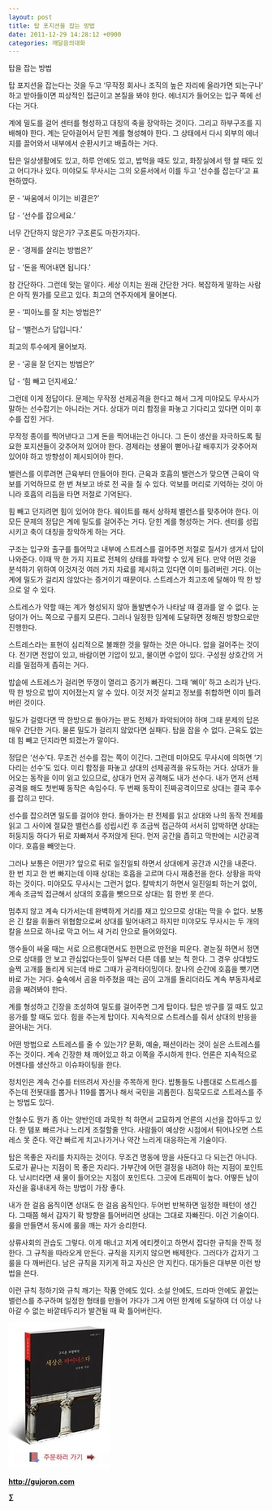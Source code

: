 ```yaml
---
layout: post
title: 탑 포지션을 잡는 방법
date: 2011-12-29 14:28:12 +0900
categories: 깨달음의대화
---
```

  
탑을 잡는 방법 

탑 포지션을 잡는다는 것을 두고 ‘무작정 회사나 조직의 높은 자리에 올라가면 되는구나’ 하고 받아들이면 피상적인 접근이고 본질을 봐야 한다. 에너지가 들어오는 입구 쪽에 선다는 거다. 

계에 밀도를 걸어 센터를 형성하고 대칭의 축을 장악하는 것이다. 그리고 하부구조를 지배해야 한다. 계는 닫아걸어서 닫힌 계를 형성해야 한다. 그 상태에서 다시 외부의 에너지를 끌어와서 내부에서 순환시키고 배출하는 거다. 

탑은 일상생활에도 있고, 하루 안에도 있고, 밥먹을 때도 있고, 화장실에서 떵 쌀 때도 있고 어디가나 있다. 미야모도 무사시는 그의 오륜서에서 이를 두고 '선수를 잡는다'고 표현하였다. 



문 - ‘싸움에서 이기는 비결은?’

답 - ‘선수를 잡으세요.’ 

너무 간단하지 않은가? 구조론도 마찬가지다. 



문 - ‘경제를 살리는 방법은?’ 

답 - ‘돈을 찍어내면 됩니다.’ 

참 간단하다. 그런데 맞는 말이다. 세상 이치는 원래 간단한 거다. 복잡하게 말하는 사람은 아직 뭔가를 모르고 있다. 최고의 연주자에게 물어본다. 



문 - ‘피아노를 잘 치는 방법은?’

답 – ‘밸런스가 답입니다.’ 

최고의 투수에게 물어보자. 



문 - ‘공을 잘 던지는 방법은?’ 

답 - ‘힘 빼고 던지세요.’ 

그런데 이게 정답이다. 문제는 무작정 선제공격을 한다고 해서 그게 미야모도 무사시가 말하는 선수잡기는 아니라는 거다. 상대가 미리 함정을 파놓고 기다리고 있다면 이미 후수를 잡힌 거다. 

무작정 종이를 찍어낸다고 그게 돈을 찍어내는건 아니다. 그 돈이 생산을 자극하도록 필요한 포지션들이 갖추어져 있어야 한다. 경제라는 생물이 뻗어나갈 배후지가 갖추어져 있어야 하고 방향성이 제시되어야 한다. 

밸런스를 이루려면 근육부터 만들어야 한다. 근육과 호흡의 밸런스가 맞으면 근육이 악보를 기억하므로 한 번 쳐보고 바로 전 곡을 칠 수 있다. 악보를 머리로 기억하는 것이 아니라 호흡의 리듬을 타면 저절로 기억된다. 

힘 빼고 던지려면 힘이 있어야 한다. 웨이트를 해서 상하체 밸런스를 맞추어야 한다. 이 모든 문제의 정답은 계에 밀도를 걸어주는 거다. 닫힌 계를 형성하는 거다. 센터를 성립시키고 축이 대칭을 장악하게 하는 거다. 

구조는 입구와 출구를 틀어막고 내부에 스트레스를 걸어주면 저절로 질서가 생겨서 답이 나와준다. 이때 딱 한 가지 지표로 전체의 상태를 파악할 수 있게 된다. 만약 어떤 것을 분석하기 위하여 이것저것 여러 가지 자료를 제시하고 있다면 이미 틀려버린 거다. 이는 계에 밀도가 걸리지 않았다는 증거이기 때문이다. 스트레스가 최고조에 달해야 딱 한 방으로 알 수 있다. 

스트레스가 약할 때는 계가 형성되지 않아 돌발변수가 나타날 때 결과를 알 수 없다. 눈덩이가 어느 쪽으로 구를지 모른다. 그러나 일정한 임계에 도달하면 정해진 방향으로만 진행한다. 

스트레스라는 표현이 심리적으로 불쾌한 것을 말하는 것은 아니다. 압을 걸어주는 것이다. 전기면 전압이 있고, 바람이면 기압이 있고, 물이면 수압이 있다. 구성원 상호간의 거리를 밀접하게 좁히는 거다. 

밥솥에 스트레스가 걸리면 뚜껑이 열리고 증기가 빠진다. 그때 ‘삐이’ 하고 소리가 난다. 딱 한 방으로 밥이 지어졌는지 알 수 있다. 이것 저것 살피고 정보를 취합하면 이미 틀려버린 것이다. 

밀도가 걸렸다면 딱 한방으로 돌아가는 판도 전체가 파악되어야 하며 그때 문제의 답은 매우 간단한 거다. 물론 밀도가 걸리지 않았다면 실패다. 탑을 잡을 수 없다. 근육도 없는데 힘 빼고 던지라면 되겠는가 말이다. 

정답은 ‘선수’다. 무조건 선수를 잡는 쪽이 이긴다. 그런데 미야모도 무사시에 의하면 ‘기다리는 선수’도 있다. 미리 함정을 파놓고 상대의 선제공격을 유도하는 거다. 상대가 들어오는 동작을 이미 읽고 있으므로, 상대가 먼저 공격해도 내가 선수다. 내가 먼저 선제공격을 해도 첫번째 동작은 속임수다. 두 번째 동작이 진짜공격이므로 상대는 결국 후수를 잡히고 만다. 

선수를 잡으려면 밀도를 걸어야 한다. 돌아가는 판 전체를 읽고 상대와 나의 동작 전체를 읽고 그 사이에 절묘한 밸런스를 성립시킨 후 조금씩 접근하여 서서히 압박하면 상대는 허둥지둥 하다가 뒤로 자빠져서 주저앉게 된다. 먼저 공간을 좁히고 막판에는 시간공격이다. 호흡을 빼앗는다. 

그러나 보통은 어떤가? 앞으로 뒤로 일진일퇴 하면서 상대에게 공간과 시간을 내준다. 한 번 치고 한 번 빠지는데 이때 상대는 호흡을 고르며 다시 재충전을 한다. 상황을 파악하는 것이다. 미야모도 무사시는 그런거 없다. 칼박치기 하면서 일진일퇴 하는거 없이, 계속 조금씩 접근해서 상대의 호흡을 뺏으므로 상대는 힘 한번 못 쓴다. 

멈추지 않고 계속 다가서는데 완벽하게 거리를 재고 있으므로 상대는 막을 수 없다. 보통은 긴 칼을 휘둘러 위협함으로써 상대를 밀어내려고 하지만 미야모도 무사시는 두 개의 칼을 쓰므로 하나로 막고 어느 새 거리 안으로 들어와있다. 

맹수들이 싸울 때는 서로 으르릉대면서도 한편으로 딴전을 피운다. 곁눈질 하면서 정면으로 상대를 안 보고 관심없다는듯이 일부러 다른 데를 보는 척 한다. 그 경우 상대방도 슬쩍 고개를 돌리게 되는데 바로 그때가 공격타이밍이다. 찰나의 순간에 호흡을 뺏기면 바로 가는 거다. 숲속에서 곰을 마주쳤을 때는 곰이 고개를 돌리더라도 계속 부동자세로 곰을 째려봐야 한다. 

계를 형성하고 긴장을 조성하여 밀도를 걸어주면 그게 탑이다. 탑은 방구를 낄 때도 있고 응가를 할 때도 있다. 힘을 주는게 탑이다. 지속적으로 스트레스를 줘서 상대의 반응을 끌어내는 거다. 

어떤 방법으로 스트레스를 줄 수 있는가? 문화, 예술, 패션이라는 것이 실은 스트레스를 주는 것이다. 계속 긴장한 채 깨어있고 하고 이쪽을 주시하게 한다. 언론은 지속적으로 어젠다를 생산하고 이슈파이팅을 한다. 

정치인은 계속 건수를 터뜨려서 자신을 주목하게 한다. 밥통들도 나름대로 스트레스를 주는데 전봇대를 뽑거나 119를 뽑거나 해서 국민을 괴롭힌다. 침묵모드로 스트레스를 주는 방법도 있다. 

안철수도 뭔가 좀 아는 양반인데 과묵한 척 하면서 교묘하게 언론의 시선을 잡아두고 있다. 한 템포 빠르거나 느리게 조절할줄 안다. 사람들이 예상한 시점에서 튀어나오면 스트레스 못 준다. 약간 빠르게 치고나가거나 약간 느리게 대응하는게 기술이다. 

탑은 목좋은 자리를 차지하는 것이다. 무조건 명동에 땅을 사둔다고 다 되는건 아니다. 도로가 끝나는 지점이 목 좋은 자리다. 가부간에 어떤 결정을 내려야 하는 지점이 포인트다. 낚시터라면 새 물이 들어오는 지점이 포인트다. 그곳에 트래픽이 높다. 어떻든 남이 자신을 흉내내게 하는 방법이 가장 좋다. 

내가 한 걸음 움직이면 상대도 한 걸음 움직인다. 두어번 반복하면 일정한 패턴이 생긴다. 그때쯤 해서 갑자기 확 방향을 틀어버리면 상대는 그대로 자빠진다. 이건 기술이다. 룰을 만들면서 동시에 룰을 깨는 자가 승리한다. 

상류사회의 관습도 그렇다. 이게 매너고 저게 에티켓이고 하면서 잡다한 규칙을 잔뜩 정한다. 그 규칙을 따라오게 만든다. 규칙을 지키지 않으면 배제한다. 그러다가 갑자기 그 룰을 다 깨버린다. 남은 규칙을 지키게 하고 자신은 안 지킨다. 대가들은 대부분 이런 방법을 쓴다. 

이런 규칙 정하기와 규칙 깨기는 작품 안에도 있다. 소설 안에도, 드라마 안에도 끝없는 밸런스를 추구하며 일정한 형태를 만들어 가다가 그게 어떤 한계에 도달하여 더 이상 나아갈 수 없는 바깥테두리가 발견될 때 확 틀어버린다. 







<a href="?mid=book_minus&act=dispBoardWrite" target="_self"><img alt="0.JPG" src="files/attach/images/198/668/222/0.JPG" width="200" height="287" /> </a>


  




**http://gujoron.com**  


**∑**